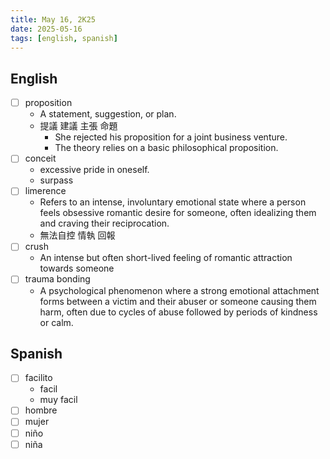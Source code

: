 ```yaml
---
title: May 16, 2K25
date: 2025-05-16
tags: [english, spanish]
---
```


## English

- [ ] proposition
  - A statement, suggestion, or plan.
  - 提議 建議 主張 命題
    - She rejected his proposition for a joint business venture.
    - The theory relies on a basic philosophical proposition.
- [ ] conceit
    - excessive pride in oneself.
    - surpass
- [ ] limerence
    - Refers to an intense, involuntary emotional state where a person feels obsessive romantic desire for someone, often idealizing them and craving their reciprocation.
    - 無法自控 情執 回報
- [ ] crush
  - An intense but often short-lived feeling of romantic attraction towards someone
- [ ] trauma bonding
  - A psychological phenomenon where a strong emotional attachment forms between a victim and their abuser or someone causing them harm, often due to cycles of abuse followed by periods of kindness or calm.

## Spanish

- [ ] facilito
  - facil
  - muy facil
- [ ] hombre
- [ ] mujer
- [ ] niño
- [ ] niña